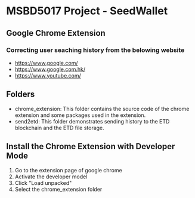 # MSBD5017 Project - SeedWallet

## Google Chrome Extension
### Correcting user seaching history from the belowing website
* https://www.google.com/
* https://www.google.com.hk/
* https://www.youtube.com/

## Folders
* chrome_extension: This folder contains the source code of the chrome extension and some packages used in the extension.
* send2etd: This folder demonstrates sending history to the ETD blockchain and the ETD file storage.

## Install the Chrome Extension with Developer Mode
1. Go to the extension page of google chrome
2. Activate the developer model
3. Click "Load unpacked"
4. Select the chrome_extension folder
